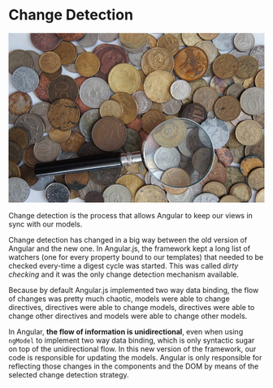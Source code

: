 # Change Detection

![Change Detector by Vovka is licensed under Public Domain \(https://pixabay.com/en/coins-handful-russia-ruble-kopek-650779/\)](../.gitbook/assets/change-detection.jpg)

Change detection is the process that allows Angular to keep our views in sync with our models.

Change detection has changed in a big way between the old version of Angular and the new one. In Angular.js, the framework kept a long list of watchers \(one for every property bound to our templates\) that needed to be checked every-time a digest cycle was started. This was called _dirty checking_ and it was the only change detection mechanism available.

Because by default Angular.js implemented two way data binding, the flow of changes was pretty much chaotic, models were able to change directives, directives were able to change models, directives were able to change other directives and models were able to change other models.

In Angular, **the flow of information is unidirectional**, even when using `ngModel` to implement two way data binding, which is only syntactic sugar on top of the unidirectional flow. In this new version of the framework, our code is responsible for updating the models. Angular is only responsible for reflecting those changes in the components and the DOM by means of the selected change detection strategy.

